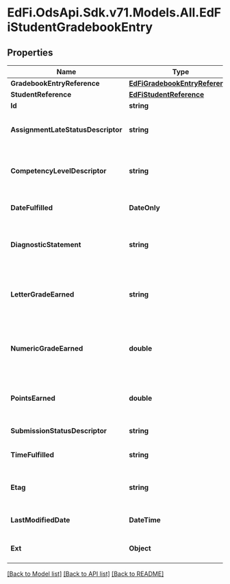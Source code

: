 # EdFi.OdsApi.Sdk.v71.Models.All.EdFiStudentGradebookEntry

## Properties

Name | Type | Description | Notes
------------ | ------------- | ------------- | -------------
**GradebookEntryReference** | [**EdFiGradebookEntryReference**](EdFiGradebookEntryReference.md) |  | 
**StudentReference** | [**EdFiStudentReference**](EdFiStudentReference.md) |  | 
**Id** | **string** |  | [optional] 
**AssignmentLateStatusDescriptor** | **string** | Status of whether the assignment was submitted after the due date and/or marked as. | [optional] 
**CompetencyLevelDescriptor** | **string** | The competency level assessed for the student for the referenced learning objective. | [optional] 
**DateFulfilled** | **DateOnly** | The date an assignment was turned in or the date of an assessment. | [optional] 
**DiagnosticStatement** | **string** | A statement provided by the teacher that provides information in addition to the grade or assessment score. | [optional] 
**LetterGradeEarned** | **string** | A final or interim (grading period) indicator of student performance in a class as submitted by the instructor. | [optional] 
**NumericGradeEarned** | **double** | A final or interim (grading period) indicator of student performance in a class as submitted by the instructor. | [optional] 
**PointsEarned** | **double** | The points earned for the submission. With extra credit, the points earned may exceed the max points. | [optional] 
**SubmissionStatusDescriptor** | **string** | The status of the student&#39;s submission. | [optional] 
**TimeFulfilled** | **string** | The time an assignment was turned in on the date fulfilled. | [optional] 
**Etag** | **string** | A unique system-generated value that identifies the version of the resource. | [optional] 
**LastModifiedDate** | **DateTime** | The date and time the resource was last modified. | [optional] 
**Ext** | **Object** | Extensions to the StudentGradebookEntry entity. | [optional] 

[[Back to Model list]](../../README.md#documentation-for-models) [[Back to API list]](../../README.md#documentation-for-api-endpoints) [[Back to README]](../../README.md)

